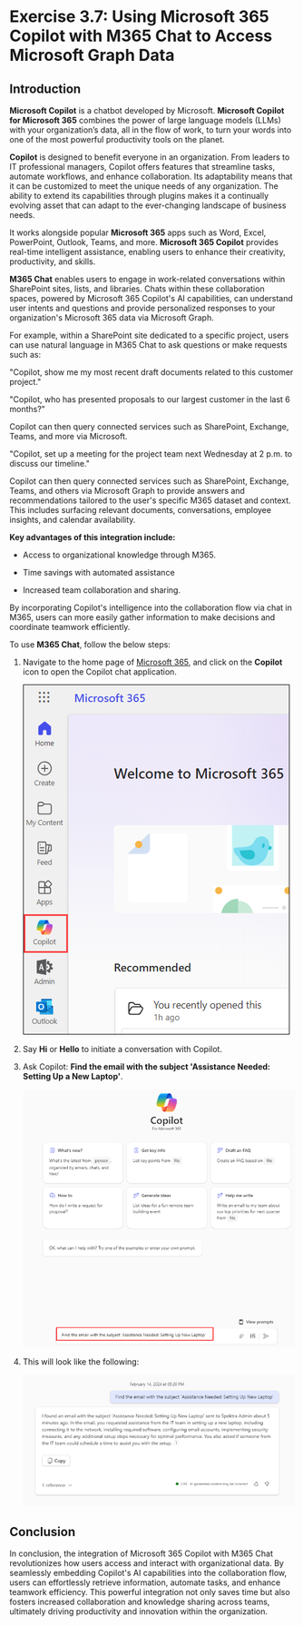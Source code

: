 # Exercise 3.7: Using Microsoft 365 Copilot with M365 Chat to Access Microsoft Graph Data

## Introduction

**Microsoft Copilot** is a chatbot developed by Microsoft. **Microsoft Copilot for Microsoft 365** combines the power of large language models (LLMs) with your organization’s data, all in the flow of work, to turn your words into one of the most powerful productivity tools on the planet.

**Copilot** is designed to benefit everyone in an organization. From leaders to IT professional managers, Copilot offers features that streamline tasks, automate workflows, and enhance collaboration. Its adaptability means that it can be customized to meet the unique needs of any organization. The ability to extend its capabilities through plugins makes it a continually evolving asset that can adapt to the ever-changing landscape of business needs.

It works alongside popular **Microsoft 365** apps such as Word, Excel, PowerPoint, Outlook, Teams, and more. **Microsoft 365 Copilot** provides real-time intelligent assistance, enabling users to enhance their creativity, productivity, and skills.

**M365 Chat** enables users to engage in work-related conversations within SharePoint sites, lists, and libraries. Chats within these collaboration spaces, powered by Microsoft 365 Copilot's AI capabilities, can understand user intents and questions and provide personalized responses to your organization's Microsoft 365 data via Microsoft Graph.  

For example, within a SharePoint site dedicated to a specific project, users can use natural language in M365 Chat to ask questions or make requests such as:

"Copilot, show me my most recent draft documents related to this customer project."

"Copilot, who has presented proposals to our largest customer in the last 6 months?"  


Copilot can then query connected services such as SharePoint, Exchange, Teams, and more via Microsoft.

"Copilot, set up a meeting for the project team next Wednesday at 2 p.m. to discuss our timeline."

Copilot can then query connected services such as SharePoint, Exchange, Teams, and others via Microsoft Graph to provide answers and recommendations tailored to the user's specific M365 dataset and context. This includes surfacing relevant documents, conversations, employee insights, and calendar availability.


**Key advantages of this integration include:**

- Access to organizational knowledge through M365.

- Time savings with automated assistance

- Increased team collaboration and sharing.

By incorporating Copilot's intelligence into the collaboration flow via chat in M365, users can more easily gather information to make decisions and coordinate teamwork efficiently.

To use **M365 Chat**, follow the below steps:

1. Navigate to the home page of [Microsoft 365](https://www.office.com/login?), and click on the **Copilot** icon to open the Copilot chat application.

   ![](../labguide/media/M5.png)

1. Say **Hi** or **Hello** to initiate a conversation with Copilot.

1. Ask Copilot: **Find the email with the subject 'Assistance Needed: Setting Up a New Laptop'**.

   ![](../labguide/media/m365chat1.1.png)


1. This will look like the following:

   ![](../labguide/media/M365chat1.2.png)

## Conclusion

In conclusion, the integration of Microsoft 365 Copilot with M365 Chat revolutionizes how users access and interact with organizational data. By seamlessly embedding Copilot's AI capabilities into the collaboration flow, users can effortlessly retrieve information, automate tasks, and enhance teamwork efficiency. This powerful integration not only saves time but also fosters increased collaboration and knowledge sharing across teams, ultimately driving productivity and innovation within the organization.
